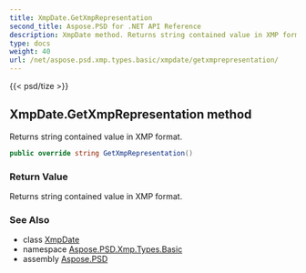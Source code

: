 ```yaml
---
title: XmpDate.GetXmpRepresentation
second_title: Aspose.PSD for .NET API Reference
description: XmpDate method. Returns string contained value in XMP format
type: docs
weight: 40
url: /net/aspose.psd.xmp.types.basic/xmpdate/getxmprepresentation/
---
```

{{< psd/tize >}}
## XmpDate.GetXmpRepresentation method

Returns string contained value in XMP format.

```csharp
public override string GetXmpRepresentation()
```

### Return Value

Returns string contained value in XMP format.

### See Also

* class [XmpDate](../)
* namespace [Aspose.PSD.Xmp.Types.Basic](../../xmpdate/)
* assembly [Aspose.PSD](../../../)


